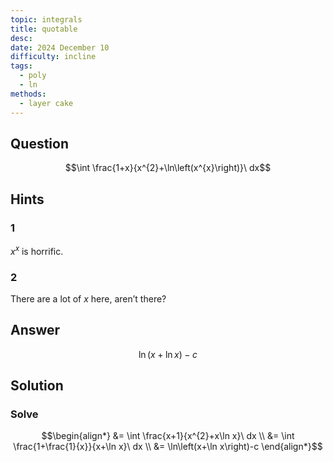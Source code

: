 ```yaml
---
topic: integrals
title: quotable
desc: 
date: 2024 December 10
difficulty: incline
tags:
  - poly
  - ln
methods:
  - layer cake
---
```



## Question
```math
\int \frac{1+x}{x^{2}+\ln\left(x^{x}\right)}\ dx
```


## Hints

### 1
$x^x$ is horrific.

### 2
There are a lot of $x$ here, aren’t there?


## Answer
```math
\ln\left(x+\ln x\right)-c
```


## Solution

### Solve
```math
\begin{align*}
  &= \int \frac{x+1}{x^{2}+x\ln x}\ dx
  \\ &= \int \frac{1+\frac{1}{x}}{x+\ln x}\ dx
  \\ &= \ln\left(x+\ln x\right)-c
\end{align*}
```
